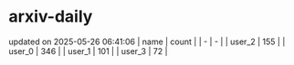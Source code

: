 # arxiv-daily
updated on 2025-05-26 06:41:06
| name | count |
| - | - |
| user_2 | 155 |
| user_0 | 346 |
| user_1 | 101 |
| user_3 | 72 |
